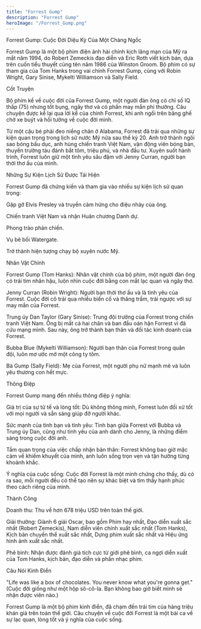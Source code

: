 ```yaml
---
title: "Forrest Gump"
description: "Forrest Gump"
heroImage: "/Forrest_Gump.png"
---
```

Forrest Gump: Cuộc Đời Diệu Kỳ Của Một Chàng Ngốc

Forrest Gump là một bộ phim điện ảnh hài chính kịch lãng mạn của Mỹ ra mắt năm 1994, do Robert Zemeckis đạo diễn và Eric Roth viết kịch bản, dựa trên cuốn tiểu thuyết cùng tên năm 1986 của Winston Groom. Bộ phim có sự tham gia của Tom Hanks trong vai chính Forrest Gump, cùng với Robin Wright, Gary Sinise, Mykelti Williamson và Sally Field.

Cốt Truyện

Bộ phim kể về cuộc đời của Forrest Gump, một người đàn ông có chỉ số IQ thấp (75) nhưng tốt bụng, ngây thơ và có phần may mắn phi thường. Câu chuyện được kể lại qua lời kể của chính Forrest, khi anh ngồi trên băng ghế chờ xe buýt và hồi tưởng về cuộc đời mình.

Từ một cậu bé phải đeo niềng chân ở Alabama, Forrest đã trải qua những sự kiện quan trọng trong lịch sử nước Mỹ nửa sau thế kỷ 20. Anh trở thành ngôi sao bóng bầu dục, anh hùng chiến tranh Việt Nam, vận động viên bóng bàn, thuyền trưởng tàu đánh bắt tôm, triệu phú, và nhà đầu tư. Xuyên suốt hành trình, Forrest luôn giữ một tình yêu sâu đậm với Jenny Curran, người bạn thời thơ ấu của mình.

Những Sự Kiện Lịch Sử Được Tái Hiện

Forrest Gump đã chứng kiến và tham gia vào nhiều sự kiện lịch sử quan trọng:

Gặp gỡ Elvis Presley và truyền cảm hứng cho điệu nhảy của ông.

Chiến tranh Việt Nam và nhận Huân chương Danh dự.

Phong trào phản chiến.

Vụ bê bối Watergate.

Trở thành hiện tượng chạy bộ xuyên nước Mỹ.

Nhân Vật Chính

Forrest Gump (Tom Hanks): Nhân vật chính của bộ phim, một người đàn ông có trái tim nhân hậu, luôn nhìn cuộc đời bằng con mắt lạc quan và ngây thơ.

Jenny Curran (Robin Wright): Người bạn thời thơ ấu và là tình yêu của Forrest. Cuộc đời cô trải qua nhiều biến cố và thăng trầm, trái ngược với sự may mắn của Forrest.

Trung úy Dan Taylor (Gary Sinise): Trung đội trưởng của Forrest trong chiến tranh Việt Nam. Ông bị mất cả hai chân và ban đầu oán hận Forrest vì đã cứu mạng mình. Sau này, ông trở thành bạn thân và đối tác kinh doanh của Forrest.

Bubba Blue (Mykelti Williamson): Người bạn thân của Forrest trong quân đội, luôn mơ ước mở một công ty tôm.

Bà Gump (Sally Field): Mẹ của Forrest, một người phụ nữ mạnh mẽ và luôn yêu thương con hết mực.

Thông Điệp

Forrest Gump mang đến nhiều thông điệp ý nghĩa:

Giá trị của sự tử tế và lòng tốt: Dù không thông minh, Forrest luôn đối xử tốt với mọi người và sẵn sàng giúp đỡ người khác.

Sức mạnh của tình bạn và tình yêu: Tình bạn giữa Forrest với Bubba và Trung úy Dan, cũng như tình yêu của anh dành cho Jenny, là những điểm sáng trong cuộc đời anh.

Tầm quan trọng của việc chấp nhận bản thân: Forrest không bao giờ mặc cảm về khiếm khuyết của mình, anh luôn sống trọn vẹn và tận hưởng từng khoảnh khắc.

Ý nghĩa của cuộc sống: Cuộc đời Forrest là một minh chứng cho thấy, dù có ra sao, mỗi người đều có thể tạo nên sự khác biệt và tìm thấy hạnh phúc theo cách riêng của mình.

Thành Công

Doanh thu: Thu về hơn 678 triệu USD trên toàn thế giới.

Giải thưởng: Giành 6 giải Oscar, bao gồm Phim hay nhất, Đạo diễn xuất sắc nhất (Robert Zemeckis), Nam diễn viên chính xuất sắc nhất (Tom Hanks), Kịch bản chuyển thể xuất sắc nhất, Dựng phim xuất sắc nhất và Hiệu ứng hình ảnh xuất sắc nhất.

Phê bình: Nhận được đánh giá tích cực từ giới phê bình, ca ngợi diễn xuất của Tom Hanks, kịch bản, đạo diễn và phần nhạc phim.

Câu Nói Kinh Điển

"Life was like a box of chocolates. You never know what you're gonna get." (Cuộc đời giống như một hộp sô-cô-la. Bạn không bao giờ biết mình sẽ nhận được viên nào.)

Forrest Gump là một bộ phim kinh điển, đã chạm đến trái tim của hàng triệu khán giả trên toàn thế giới. Câu chuyện về cuộc đời Forrest là một bài ca về sự lạc quan, lòng tốt và ý nghĩa của cuộc sống.